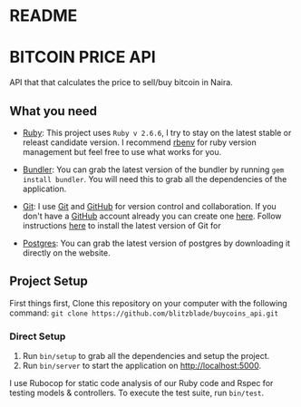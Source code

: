 # README

# BITCOIN PRICE API

API that that calculates the price to sell/buy bitcoin in Naira.

## What you need

- [Ruby](https://www.ruby-lang.org/en/): This project uses `Ruby v 2.6.6`, I try to stay on the latest stable or releast candidate version. I recommend [rbenv](https://github.com/rbenv/rbenv) for ruby version management but feel free to use what works for you.

- [Bundler](https://rubygems.org/gems/bundler/versions/1.16.2): You can grab the latest version of the bundler by running `gem install bundler`. You will need this to grab all the dependencies of the application.

- [Git](https://git-scm.com): I use [Git](https://git-scm.com) and [GitHub](https://github.com) for version control and collaboration.
  If you don't have a [GitHub](https://github.com) account already you can create one [here](https://github.com/join).
  Follow instructions [here](https://git-scm.com/downloads) to install the latest version of Git for

* [Postgres](https://www.postgresql.org/): You can grab the latest version of postgres by downloading it directly on the website.

## Project Setup

First things first, Clone this repository on your computer with the following command: `git clone https://github.com/blitzblade/buycoins_api.git`

### Direct Setup

1. Run `bin/setup` to grab all the dependencies and setup the project.
2. Run `bin/server` to start the application on [http://localhost:5000](http://localhost:5000).

I use Rubocop for static code analysis of our Ruby code and Rspec for testing models & controllers. To execute the test suite, run `bin/test`.
